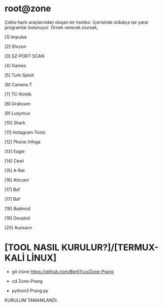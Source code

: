 # root@zone
 
 
 
 
 Çoklu hack araçlarından oluşan bir tooldur.
 İçerisinde oldukça işe yarar programlar bulunuyor.
 Örnek verecek olursak,
 
 
 
 
 
[1] Impulse              

[2] Shrzon               

[3] SZ-PORT-SCAN         

[4] Games                

[5] Turk-Sploit          

[6] Camera-T             

[7] TC-Kimlik            

[8] Grabcam              

[9] Luzymux              

[10] Shark               

[11] Instagram-Tools

[12] Phone Infoga

[13] Eagle

[14] Cewl

[15] A-Rat

[16] Atscanr

[17] Baf

[17] Baf

[18] Badmod

[19] Devploit

[20] Auxsacn





# [TOOL NASIL KURULUR?]/[TERMUX-KALİ LİNUX]







* git clone https://github.com/BerkTruy/Zone-Prang






* cd Zone-Prang





* python3 Prang.py





KURULUM TAMAMLANDI.
